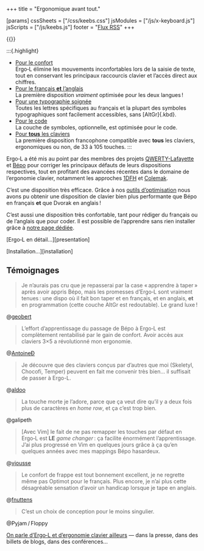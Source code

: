 +++
title = "Ergonomique avant tout."

[params]
cssSheets = ["/css/keebs.css"]
jsModules = ["/js/x-keyboard.js"]
jsScripts = ["/js/keebs.js"]
footer = "[Flux RSS](/articles/index.xml)"
+++

{{<x-keyboard name="Ergo‑L" data="ergol" class="odk" href="/installation">}}

:::{.highlight}
- [Pour le confort][confort]
  <br> Ergo‑L élimine les mouvements inconfortables lors de la saisie de texte,
  tout en conservant les principaux raccourcis clavier et l’accès direct aux
  chiffres.
- [Pour le français **et** l’anglais][optimisation]
  <br> La première disposition *vraiment* optimisée pour les deux langues !
- [Pour une typographie soignée][typographie]
  <br> Toutes les lettres spécifiques au français et la plupart des symboles
  typographiques sont facilement accessibles, sans [AltGr]{.kbd}.
- [Pour le code][code]
  <br> La couche de symboles, optionnelle, est optimisée pour le code.
- [Pour **tous** les claviers][claviers]
  <br> La première disposition francophone compatible avec **tous** les
  claviers, ergonomiques ou non, de 33 à 105 touches.
:::

Ergo‑L a été mis au point par des membres des projets
[QWERTY-Lafayette][Lafayette] et [Bépo][] pour corriger les principaux défauts
de leurs dispositions respectives, tout en profitant des avancées récentes dans
le domaine de l’ergonomie clavier, notamment les approches [1DFH][1dfh] et
[Colemak][optimisation].

C’est une disposition très efficace. Grâce à nos [outils d’optimisation][stats]
nous avons pu obtenir une disposition de clavier bien plus performante que Bépo
en français **et** que Dvorak en anglais !

C’est aussi une disposition très confortable, tant pour rédiger du français ou
de l’anglais que pour coder. Il est possible de l’apprendre sans rien installer
grâce à [notre page dédiée][dactylo].

<nav class="more">
<p> [Ergo‑L en détail…][presentation] </p>
<p> [Installation…][installation] </p>
</nav>


Témoignages
--------------------------------------------------------------------------------

> Je n’aurais pas cru que je repasserai par la case « apprendre à taper » après
> avoir appris Bépo, mais les promesses d’Ergo‑L sont vraiment tenues : une
> dispo où il fait bon taper et en français, et en anglais, **et** en
> programmation (cette couche AltGr est redoutable). Le grand luxe !

@[geobert][]

> L’effort d’apprentissage du passage de Bépo à Ergo‑L est complètement
> rentabilisé par le gain de confort.
> Avoir accès aux claviers 3×5 a révolutionné mon ergonomie.

@[AntoineÐ][]

> Je découvre que des claviers conçus par d’autres que moi (Skeletyl, Chocofi,
> Temper) peuvent en fait me convenir très bien… il suffisait de passer à Ergo-L.

@[aldoo][]

> La touche morte je l’adore, parce que ça veut dire qu’il y a deux fois plus de
> caractères en <i lang="en">home row</i>, et ça c’est trop bien.

@galipeth

> [Avec Vim] le fait de ne pas remapper les touches par défaut en Ergo‑L est
> **LE** <i lang="en">game changer</i> : ça facilite énormément l’apprentissage.
> J’ai plus progressé en Vim en quelques jours grâce à ça qu’en quelques années
> avec mes mappings Bépo hasardeux.

@[vjousse][]

> Le confort de frappe est tout bonnement excellent, je ne regrette même pas
> Optimot  pour le français. Plus encore, je n’ai plus cette désagréable
> sensation d’avoir un handicap lorsque je tape en anglais.

@[fnuttens][]

> C’est un choix de conception pour le moins singulier.
  <!-- Je doute qu’il remporte l’adhésion. -->

@Pyjam / Floppy

[On parle d’Ergo‑L et d’ergonomie clavier ailleurs][ailleurs]
— dans la presse, dans des billets de blogs, dans des conférences…


[presentation]: /presentation/
[installation]: /installation/
[optimisation]: /presentation/#plus-optimisé-que-dvorak-et-bépo
[typographie]:  /presentation/#impeccable-en-français
[confort]:      /presentation/#ergonomique-avant-tout
[code]:         /presentation/#redoutable-pour-le-code
[1dfh]:         /presentation/#dfh-1u-distance-from-home

[stats]:     /stats/
[dactylo]:   /dactylo/#ergol
[claviers]:  /claviers/
[ailleurs]:  /ailleurs/

[Lafayette]: https://qwerty-lafayette.org
[Bépo]:      https://bepo.fr

[AntoineÐ]:  https://kwak.cab/notes/9yvs1mb0dg47c0k0
[vjousse]:   https://vimebook.com/fr
[geobert]:   https://geobert.fr/posts/l-apres-bepo-ergo-l/
[aldoo]:     https://github.com/ald0o/
[fnuttens]:  https://blog.dabao.fr/
